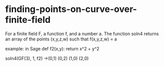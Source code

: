 # finding-points-on-curve-over-finite-field

For a finite field F, a function f, and a number a. The function soln4 returns 
an array of the points (x,y,z,w) such that f(x,y,z,w) = a 

example: 
in Sage
def f2(x,y):
  return x^2 + y^2

  soln4(GF(3), 1, f2)
->(0,1)
  (0,2)
  (1,0)
  (2,0)
  
